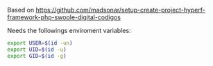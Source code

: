 Based on https://github.com/madsonar/setup-create-project-hyperf-framework-php-swoole-digital-codigos

Needs the followings enviroment variables:
```bash
export USER=$(id -un)
export UID=$(id -u)
export GID=$(id -g)
```
